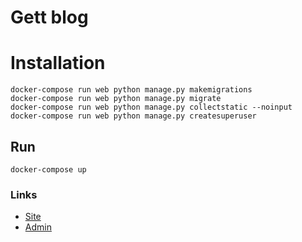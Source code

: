 # Gett blog

# Installation

```
docker-compose run web python manage.py makemigrations
docker-compose run web python manage.py migrate
docker-compose run web python manage.py collectstatic --noinput
docker-compose run web python manage.py createsuperuser
```

## Run

```
docker-compose up
```

### Links

- [Site](http://127.0.0.1:8001)
- [Admin](http://127.0.0.1:8001/admin)